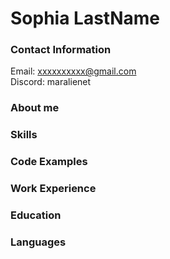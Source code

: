 # Sophia LastName  

### Contact Information
Email: xxxxxxxxxx@gmail.com  
Discord: maralienet

### About me

### Skills

### Code Examples  

### Work Experience  

### Education  

### Languages  
